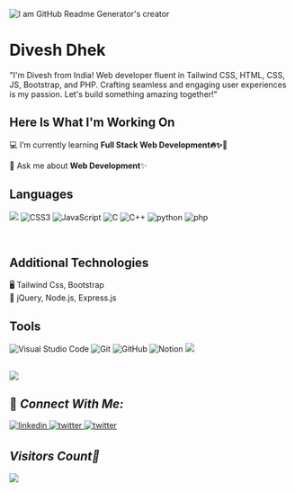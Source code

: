![I am GitHub Readme Generator's creator](https://media.licdn.com/dms/image/D4D16AQENSuAtV_dEbw/profile-displaybackgroundimage-shrink_350_1400/0/1693012044017?e=1698278400&v=beta&t=wK_d5STW5HrxrMMX0KmJRbe1A6zwSn2L1aenXAwIccM)
# Divesh Dhek
"I'm Divesh from India! Web developer fluent in Tailwind CSS, HTML, CSS, JS, Bootstrap, and PHP. Crafting seamless and engaging user experiences is my passion. Let's build something amazing together!"

## Here Is What I'm Working On
💻 I’m currently learning **Full Stack Web Development🔥✨🚀**

🤔 Ask me about **Web Development**✨

## Languages
<p align="left"> <img src="https://img.shields.io/badge/html5-%23E34F26.svg?style=for-the-badge&logo=html5&logoColor=white" />  <img alt="CSS3" src="https://img.shields.io/badge/css3-%231572B6.svg?style=for-the-badge&logo=css3&logoColor=white"/>  <img alt="JavaScript" src="https://img.shields.io/badge/javascript-%23F7DF1E.svg?style=for-the-badge&logo=javascript&logoColor=white"/> <img alt="C" src="https://img.shields.io/badge/c-%2300599C.svg?style=for-the-badge&logo=c&logoColor=white"> <img alt="C++" src="https://img.shields.io/badge/c++-%2300599C.svg?style=for-the-badge&logo=c%2B%2B&logoColor=white"/>
<img alt="python" src="https://img.shields.io/badge/python-%230F3053.svg?style=for-the-badge&logo=python&logoColor=white"/>
<img alt="php" src="https://img.shields.io/badge/php-%238A2BE2.svg?style=for-the-badge&logo=php&logoColor=white"/>
</p>
<br>

## Additional Technologies
🖥 Tailwind Css, Bootstrap  <br>
📂 jQuery, Node.js, Express.js

## Tools
 <p><img alt="Visual Studio Code" src="https://img.shields.io/badge/Visual%20Studio%20Code-0078d7.svg?style=for-the-badge&logo=visual-studio-code&logoColor=white"/> <img alt="Git" src="https://img.shields.io/badge/git-%23F05033.svg?style=for-the-badge&logo=git&logoColor=white"/> <img alt="GitHub" src="https://img.shields.io/badge/github-%23121011.svg?style=for-the-badge&logo=github&logoColor=white" /> <img alt="Notion" src="https://img.shields.io/badge/Notion-%23000000.svg?style=for-the-badge&logo=notion&logoColor=white" /> <img src="https://img.shields.io/badge/Hashnode-2962FF?style=for-the-badge&logo=hashnode&logoColor=white" /></p>
<br> 

<div style="display: flex; flex-direction: row;">
<!--  <img class="img" src="https://github-readme-stats.vercel.app/api?username=diveshnew&show_icons=true&theme=radical" /> -->
 <img class="img" src="https://github-readme-stats.vercel.app/api/top-langs/?username=diveshnew&theme=radical&layout=compact" />
</div>

 ## 🤝 _Connect With Me:_  

 <a href= "https://www.linkedin.com/in/diveshdhek1">
<img src=https://img.shields.io/badge/linkedin-blue.svg?&style=for-the-badge&logo=linkedin&logoColor=white alt=linkedin style="margin-bottom: 5px;" />
</a>
<a href="https://twitter.com/diveshdhek" target="_blank">
<img src=https://img.shields.io/badge/twitter-darkblue.svg?&style=for-the-badge&logo=twitter&logoColor=white alt=twitter style="margin-bottom: 5px;" />
</a>
<a href="https://twitter.com/diveshdhek" target="_blank">
<img src=https://img.shields.io/badge/instagram-%23E4405F.svg?&style=for-the-badge&logo=instagram&logoColor=white alt=twitter style="margin-bottom: 5px;" />
</a>
<!-- [<img src='https://cdn.jsdelivr.net/npm/simple-icons@3.0.1/icons/icloud.svg' alt='website' height='40'>](https://diveshnew.github.io/Personal-Website/)   -->


## _Visitors Count🚶_<br>
  <img src="https://komarev.com/ghpvc/?username=diveshnew&color=blue&style=for-the-badge" />
<br>
